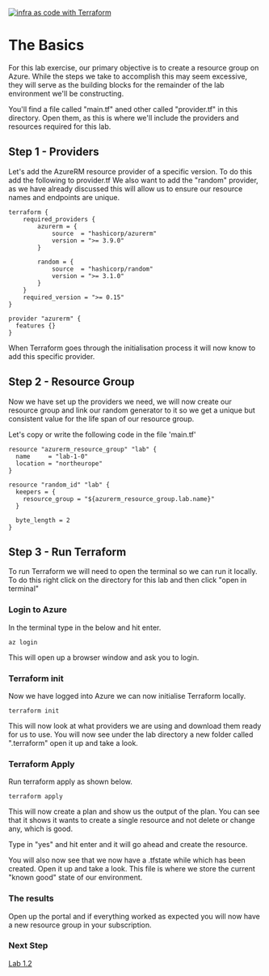 [![infra as code with Terraform](/docs/images/banner.png)](/README.md)

# The Basics

For this lab exercise, our primary objective is to create a resource group on Azure. While the steps we take to accomplish this may seem excessive, they will serve as the building blocks for the remainder of the lab environment we'll be constructing.

You'll find a file called "main.tf" aned other called "provider.tf" in this directory. Open them, as this is where we'll include the providers and resources required for this lab.

## Step 1 - Providers

Let's add the AzureRM resource provider of a specific version. To do this add the following to provider.tf
We also want to add the "random" provider, as we have already discussed this will allow us to ensure our resource names and endpoints are unique.

```
terraform {
    required_providers {
        azurerm = {
            source  = "hashicorp/azurerm"
            version = ">= 3.9.0"
        }

        random = {
            source  = "hashicorp/random"
            version = ">= 3.1.0"
        }
    }
    required_version = ">= 0.15"
}

provider "azurerm" {
  features {}
}

```

When Terraform goes through the initialisation process it will now know to add this specific provider.


## Step 2 - Resource Group

Now we have set up the providers we need, we will now create our resource group and link our random generator to it so we get a unique but consistent
value for the life span of our resource group.

Let's copy or write the following code in the file 'main.tf'

```
resource "azurerm_resource_group" "lab" {
  name     = "lab-1-0"
  location = "northeurope"
}

resource "random_id" "lab" {
  keepers = {
    resource_group = "${azurerm_resource_group.lab.name}"
  }

  byte_length = 2
}
```

## Step 3 - Run Terraform

To run Terraform we will need to open the terminal so we can run it locally. To do this right click on the directory for this lab and then click "open in terminal"

### Login to Azure

In the terminal type in the below and hit enter.

```
az login
```

This will open up a browser window and ask you to login.

### Terraform init

Now we have logged into Azure we can now initialise Terraform locally.

```
terraform init
```

This will now look at what providers we are using and download them ready for us to use. You will now see under the lab directory a new folder called ".terraform" open it up and take a look.

### Terraform Apply

Run terraform apply as shown below.

```
terraform apply
```

This will now create a plan and show us the output of the plan. You can see that it shows it wants to create a single resource and not delete or change any, which is good. 

Type in "yes" and hit enter and it will go ahead and create the resource.

You will also now see that we now have a .tfstate while which has been created. Open it up and take a look. This file is where we store the current "known good" state of our environment.

### The results

Open up the portal and if everything worked as expected you will now have a new resource group in your subscription.

### Next Step

[Lab 1.2](/labs/1.0/1.2-README.md)